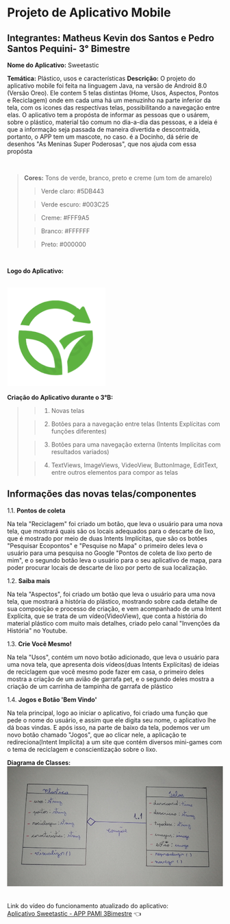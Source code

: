 # Projeto de Aplicativo Mobile
## Integrantes: Matheus Kevin dos Santos e Pedro Santos Pequini- 3° Bimestre

**Nome do Aplicativo:** Sweetastic

**Temática:** Plástico, usos e características
**Descrição:** O projeto do aplicativo mobile foi feita na linguagem Java, na versão de Android 8.0 (Versão Oreo). Ele contem 5 telas distintas 
(Home, Usos, Aspectos, Pontos e Reciclagem) onde em cada uma há um menuzinho na parte inferior da tela, com os icones das respectívas telas, 
possibilitando a navegação entre elas. O aplicativo tem a propósta de informar as pessoas que o usárem, sobre o plástico, material tão comum
no dia-a-dia das pessoas, e a ideia é que a informação seja passada de maneira divertida e descontraida, portanto, o APP tem um mascote, 
no caso. é a Docinho, dá série de desenhos "As Meninas Super Poderosas", que nos ajuda com essa propósta

<br>

> **Cores:** Tons de verde, branco, preto e creme (um tom de amarelo)
>> Verde claro: #5DB443
> 
>> Verde escuro: #003C25
> 
>> Creme: #FFF9A5
> 
>> Branco: #FFFFFF
>
>> Preto: #000000
<br>

**Logo do Aplicativo:**

<br>

  <img src="https://github.com/MKevin2/Sweetastic/blob/master/app/src/main/res/drawable/logo.png" width="230" height="230">
  
**Criação do Aplicativo durante o 3°B:**
>> 1. Novas telas
>
>> 2. Botões para a navegação entre telas (Intents Explícitas com funções diferentes)
>
>> 3. Botões para uma navegação externa (Intents Implícitas com resultados variados)
>
>> 4. TextViews, ImageViews, VideoView, ButtonImage, EditText, entre outros elementos para compor as telas

## Informações das novas telas/componentes
1.1. **Pontos de coleta** 
<p>
   Na tela "Reciclagem" foi criado um botão, que leva o usuário para uma nova tela, que mostrará quais são os locais adequados para o descarte de lixo, que é mostrado por meio de duas Intents Implícitas, que são os botões "Pesquisar Ecopontos" e "Pesquise no Mapa" o primeiro deles leva o usuário para uma pesquisa no Google "Pontos de coleta de lixo perto de mim", e o segundo botão leva o usuário para o seu aplicativo de mapa, para poder procurar locais de descarte de lixo por perto de sua localização.
</p>

1.2. **Saiba mais** 
<p>
  Na tela "Aspectos", foi criado um botão que leva o usuário para uma nova tela, que mostrará a história do plástico, mostrando sobre cada detalhe de sua composição e processo de criação, e vem acompanhado de uma Intent Explícita, que se trata de um vídeo(VideoView), que conta a história do material plástico com muito mais detalhes, criado pelo canal "Invenções da História" no Youtube.
</p>

1.3. **Crie Você Mesmo!** 
<p>
  Na tela "Usos", contém um novo botão adicionado, que leva o usuário para uma nova tela, que apresenta dois vídeos(duas Intents Explícitas) de ideias de reciclagem que você mesmo pode fazer em casa, o primeiro deles mostra a criação de um avião de garrafa pet, e o segundo deles mostra a criação de um carrinha de tampinha de garrafa de plástico
</p>

1.4. **Jogos e Botão 'Bem Vindo'** 
<p>
  Na tela principal, logo ao iniciar o aplicativo, foi criado uma função que pede o nome do usuário, e assim que ele digita seu nome, o aplicativo lhe dá boas vindas. E após isso, na parte de baixo da tela, podemos ver um novo botão chamado "Jogos", que ao clicar nele, a aplicação te redireciona(Intent Implícita) a um site que contém diversos mini-games com o tema de reciclagem e conscientização sobre o lixo.
</p>


**Diagrama de Classes:**
<br>
  <img src="https://github.com/MKevin2/Sweetastic/blob/master/IMG-20230808-WA0011.jpg" widht="260" height="280">   
<br>
<br>
Link do vídeo do funcionamento atualizado do aplicativo:  
[Aplicativo Sweetastic - APP PAMI 3Bimestre](https://youtu.be/bhckaZixTjE?si=5lLjrHaxY6rOlY2B) 👈

